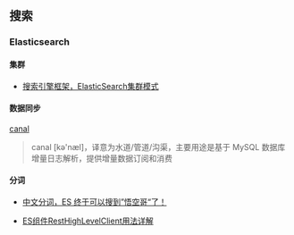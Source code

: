 ## 搜索

### Elasticsearch

#### 集群
* [搜索引擎框架，ElasticSearch集群模式](https://mp.weixin.qq.com/s/Qgear9nCwXn8W98SHkXJZw)

#### 数据同步
  [canal](https://github.com/alibaba/canal/wiki)
  > canal [kə'næl]，译意为水道/管道/沟渠，主要用途是基于 MySQL 数据库增量日志解析，提供增量数据订阅和消费



#### 分词
* [中文分词，ES 终于可以搜到”悟空哥“了！](https://my.oschina.net/u/4499317/blog/5005677)

* [ES组件RestHighLevelClient用法详解]()


